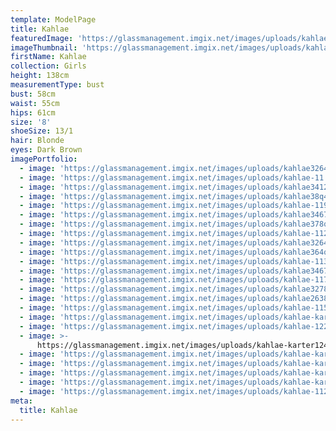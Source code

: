 ```yaml
---
template: ModelPage
title: Kahlae
featuredImage: 'https://glassmanagement.imgix.net/images/uploads/kahlae23467q892123.jpg'
imageThumbnail: 'https://glassmanagement.imgix.net/images/uploads/kahlae378q64.jpg'
firstName: Kahlae
collection: Girls
height: 138cm
measurementType: bust
bust: 58cm
waist: 55cm
hips: 61cm
size: '8'
shoeSize: 13/1
hair: Blonde
eyes: Dark Brown
imagePortfolio:
  - image: 'https://glassmanagement.imgix.net/images/uploads/kahlae32648783.jpg'
  - image: 'https://glassmanagement.imgix.net/images/uploads/kahlae-11.jpg'
  - image: 'https://glassmanagement.imgix.net/images/uploads/kahlae3412873.jpg'
  - image: 'https://glassmanagement.imgix.net/images/uploads/kahlae38q467.jpg'
  - image: 'https://glassmanagement.imgix.net/images/uploads/kahlae-119.jpg'
  - image: 'https://glassmanagement.imgix.net/images/uploads/kahlae346782.jpg'
  - image: 'https://glassmanagement.imgix.net/images/uploads/kahlae378q64.jpg'
  - image: 'https://glassmanagement.imgix.net/images/uploads/kahlae-112.jpg'
  - image: 'https://glassmanagement.imgix.net/images/uploads/kahlae3264782.jpg'
  - image: 'https://glassmanagement.imgix.net/images/uploads/kahlae364q78.jpg'
  - image: 'https://glassmanagement.imgix.net/images/uploads/kahlae-113.jpg'
  - image: 'https://glassmanagement.imgix.net/images/uploads/kahlae3467283.jpg'
  - image: 'https://glassmanagement.imgix.net/images/uploads/kahlae-117.jpg'
  - image: 'https://glassmanagement.imgix.net/images/uploads/kahlae32782.jpg'
  - image: 'https://glassmanagement.imgix.net/images/uploads/kahlae263874.jpg'
  - image: 'https://glassmanagement.imgix.net/images/uploads/kahlae-115.jpg'
  - image: 'https://glassmanagement.imgix.net/images/uploads/kahlae-karter16427893.jpg'
  - image: 'https://glassmanagement.imgix.net/images/uploads/kahlae-122.jpg'
  - image: >-
      https://glassmanagement.imgix.net/images/uploads/kahlae-karter124879380.jpg
  - image: 'https://glassmanagement.imgix.net/images/uploads/kahlae-karter83726497.jpg'
  - image: 'https://glassmanagement.imgix.net/images/uploads/kahlae-karter1374867.jpg'
  - image: 'https://glassmanagement.imgix.net/images/uploads/kahlae-karter38497.jpg'
  - image: 'https://glassmanagement.imgix.net/images/uploads/kahlae-karter162573.jpg'
  - image: 'https://glassmanagement.imgix.net/images/uploads/kahlae-1120.jpg'
meta:
  title: Kahlae
---
```


